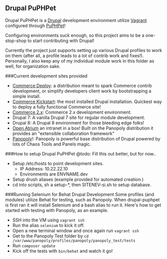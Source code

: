 Drupal PuPHPet
------------------------------------------
Drupal PuPHPet is a [Drupal](https://www.drupal.org) development environment utilize [Vagrant](http://www.vagrantup.com/) configured through [PuPHPet](https://puphpet.com/)!

Configuring environments suck enough, so this project aims to be a one-stop-shop to start contributing with Drupal!

Currently the project just supports setting up various Drupal profiles to work on them (after all, a profile leads to a lot of contrib work and fixes!). Personally, I also keep any of my individual module work in this folder as well, for organization sake.

###Current development sites provided
* [Commerce Deploy](https://www.drupal.org/project/commerce_deploy): a distribution meant to spark Commerce contrib development, or simplify developers client work by bootstrapping a simple install.
* [Commerce Kickstart](https://www.drupal.org/project/commerce_kickstart): the most installed Drupal installation. Quickest way to deploy a fully functional Commerce site!
* [Commerce 2.x](https://github.com/commerceguys/commerce): Commerce 2.x development environment.
* Drupal 7: A vanilla Drupal 7 site for regular module development.
* Drupal 8: A Drupal 8 environment for those bleeding edge folks!
* [Open Atrium](https://www.drupal.org/project/openatrium) an intranet in a box! Built on the Panopoly distribution it provides an "extensible collaboration framework"
* [Panopoly](https://www.drupal.org/project/panopoly)!: Panopoly is powerful base distribution of Drupal powered by lots of Chaos Tools and Panels magic.

###How to setup Drupal PuPHPet
@todo: Fill this out better, but for now..
* Setup /etc/hosts to point development sites.
   * IP Address: 10.22.22.10
   * Environments are ENVNAME.dev
* Setup drush aliases (example provided for automated creation.)
* cd into scripts, sh a setup-*, then SITENEV-si.sh to setup database.

###Running Selenium for Behat Drupal Development
Some profiles (and modules) utilize Behat for testing, such as Panopoly. When drupal-puphpet is first ran it will install Selenium and a bash alias to run it. Here's how to get started with testing with Panopoly, as an example.
* SSH into the VM using `vagrant ssh`
* Run the alias `selenium` to kick it off.
* Open a new terminal window and once again run `vagrant ssh`
* Get to the Panopoly Test folder by `cd /var/www/panopoly/profiles/panopoly/panopoly_test/tests`
* Run `composer update`
* Kick off the tests with `bin/behat` and watch it go!
